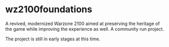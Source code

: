 # wz2100foundations
A revived, modernized Warzone 2100 aimed at preserving the heritage of the game while improving the experience as well.
A community run project.

The project is still in early stages at this time.

